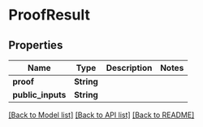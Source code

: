 # ProofResult

## Properties

Name | Type | Description | Notes
------------ | ------------- | ------------- | -------------
**proof** | **String** |  | 
**public_inputs** | **String** |  | 

[[Back to Model list]](../README.md#documentation-for-models) [[Back to API list]](../README.md#documentation-for-api-endpoints) [[Back to README]](../README.md)


